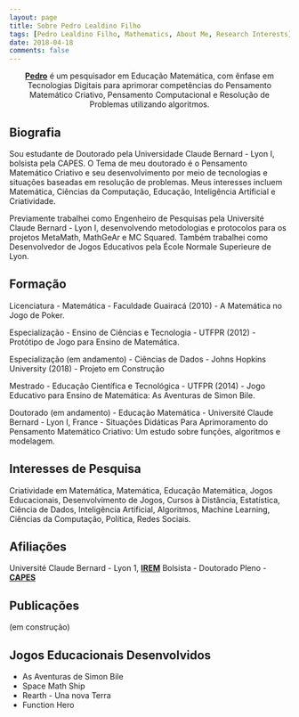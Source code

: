 ```yaml
---
layout: page
title: Sobre Pedro Lealdino Filho
tags: [Pedro Lealdino Filho, Mathematics, About Me, Research Interests]
date: 2018-04-18
comments: false
---
```

    
<center><a href="https://www.researchgate.net/profile/Pedro_Lealdino_Filho2"><b>Pedro</b></a> é um pesquisador em Educação Matemática, com ênfase em Tecnologias Digitais para aprimorar competências do Pensamento Matemático Criativo, Pensamento Computacional e Resolução de Problemas utilizando algoritmos.</center>

## Biografia

Sou estudante de Doutorado pela Universidade Claude Bernard - Lyon I, bolsista pela CAPES. O Tema de meu doutorado é o Pensamento Matemático Criativo e seu desenvolvimento por meio de tecnologias e situações baseadas em resolução de problemas. Meus interesses incluem Matemática, Ciências da Computação, Educação, Inteligência Artificial e Criatividade.

Previamente trabalhei como Engenheiro de Pesquisas pela Université Claude Bernard - Lyon I, desenvolvendo metodologias e protocolos para os projetos MetaMath, MathGeAr e MC Squared. Também trabalhei como Desenvolvedor de Jogos Educativos pela École Normale Superieure de Lyon. 

## Formação

Licenciatura - Matemática - Faculdade Guairacá (2010) - A Matemática no Jogo de Poker.

Especialização - Ensino de Ciências e Tecnologia - UTFPR (2012) - Protótipo de Jogo para Ensino de Matemática.

Especialização (em andamento) - Ciências de Dados - Johns Hopkins University (2018) - Projeto em Construção

Mestrado - Educação Científica e Tecnológica - UTFPR (2014) - Jogo Educativo para Ensino de Matemática: As Aventuras de Simon Bile.

Doutorado (em andamento) - Educação Matemática - Université Claude Bernard - Lyon I, France - Situações Didáticas Para Aprimoramento do Pensamento Matemático Criativo: Um estudo sobre funções, algoritmos e modelagem.

## Interesses de Pesquisa

Criatividade em Matemática, Matemática, Educação Matemática, Jogos Educacionais, Desenvolvimento de Jogos, Cursos à Distância, Estatística, Ciência de Dados, Inteligência Artificial, Algoritmos, Machine Learning, Ciências da Computação, Política, Redes Sociais.

## Afiliações

Université Claude Bernard - Lyon 1, <a href="http://math.univ-lyon1.fr/irem/"><b>IREM</b></a>
Bolsista - Doutorado Pleno  - <a href = "http://www.capes.gov.br"><b>CAPES</b></a> 

## Publicações

(em construção)

## Jogos Educacionais Desenvolvidos

* As Aventuras de Simon Bile
* Space Math Ship 
* Rearth - Una nova Terra
* Function Hero 
